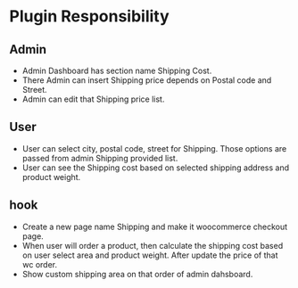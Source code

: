 # Plugin Responsibility

## Admin
- Admin Dashboard has section name Shipping Cost.
- There Admin can insert Shipping price depends on Postal code and Street.
- Admin can edit that Shipping price list.


## User
- User can select city, postal code, street for Shipping. Those options are passed from admin Shipping provided list.
- User can see the Shipping cost based on selected shipping address and product weight.


## hook
- Create a new page name Shipping and make it woocommerce checkout page.
- When user will order a product, then calculate the shipping cost based on user select area and product weight. After update the price of that wc order.
- Show custom shipping area on that order of admin dahsboard.

